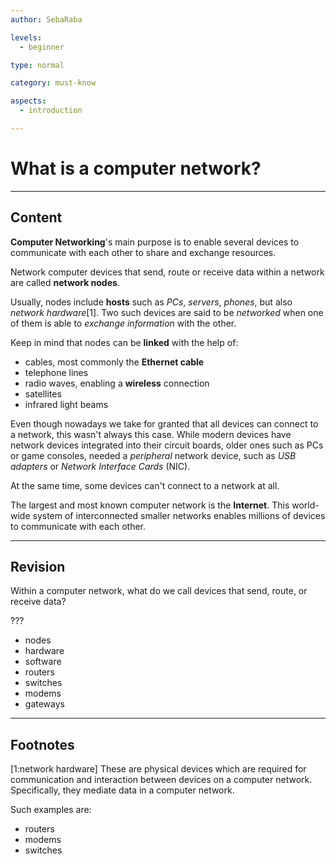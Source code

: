 ```yaml
---
author: SebaRaba

levels:
  - beginner

type: normal

category: must-know

aspects:
  - introduction

---
```


# What is a computer network?

---
## Content

**Computer Networking**'s main purpose is to enable several devices to communicate with each other to share and exchange resources.

Network computer devices that send, route or receive data within a network are called **network nodes**.

Usually, nodes include **hosts** such as *PCs*, *servers*, *phones*, but also *network hardware*[1]. Two such devices are said to be *networked* when one of them is able to *exchange information* with the other.

Keep in mind that nodes can be **linked** with the help of:
- cables, most commonly the **Ethernet cable**
- telephone lines
- radio waves, enabling a **wireless** connection
- satellites
- infrared light beams

Even though nowadays we take for granted that all devices can connect to a network, this wasn't always this case.
While modern devices have network devices integrated into their circuit boards, older ones such as PCs or game consoles, needed a *peripheral* network device, such as *USB adapters* or *Network Interface Cards* (NIC).

At the same time, some devices can't connect to a network at all.

The largest and most known computer network is the **Internet**. This world-wide system of interconnected smaller networks enables millions of devices to communicate with each other.

---
## Revision

Within a computer network, what do we call devices that send, route, or receive data?

???

* nodes
* hardware
* software
* routers
* switches
* modems
* gateways

---
## Footnotes
[1:network hardware]
These are physical devices which are required for communication and interaction between devices on a computer network. Specifically, they mediate data in a computer network.

Such examples are:
- routers
- modems
- switches
